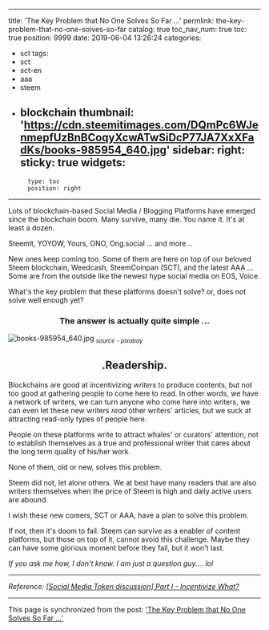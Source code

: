 
---
title: 'The Key Problem that No One Solves So Far ...'
permlink: the-key-problem-that-no-one-solves-so-far
catalog: true
toc_nav_num: true
toc: true
position: 9999
date: 2019-06-04 13:26:24
categories:
- sct
tags:
- sct
- sct-en
- aaa
- steem
- blockchain
thumbnail: 'https://cdn.steemitimages.com/DQmPc6WJenmepfUzBnBCoqyXcwATwSiDcP77JA7XxXFadKs/books-985954_640.jpg'
sidebar:
    right:
        sticky: true
widgets:
    -
        type: toc
        position: right
---


Lots of blockchain-based Social Media / Blogging Platforms have emerged since the blockchain boom. Many survive, many die. You name it. It's at least a dozen.

Steemit, YOYOW, Yours, ONO, Ong.social ... and more...

New ones keep coming too. Some of them are here on top of our beloved Steem blockchain, Weedcash, SteemCoinpan (SCT), and the latest AAA ... Some are from the outside like the newest hype social media on EOS, Voice.

What's the key problem that these platforms doesn't solve? or, does not solve well enough yet?

<center><h3>The answer is actually quite simple ... </h3></center>

![books-985954_640.jpg](https://cdn.steemitimages.com/DQmPc6WJenmepfUzBnBCoqyXcwATwSiDcP77JA7XxXFadKs/books-985954_640.jpg)
<sub>*source - pixabay*</sub>

<center><h2>.Readership.</h2></center>

Blockchains are good at incentivizing *writers* to produce contents, but not too good at gathering people to come here to read. In other words, we have a network of writers, we can turn anyone who come here into writers, we can even let these new writers *read* other writers' articles, but we suck at attracting read-only types of people here.

People on these platforms write to attract whales' or curators' attention, not to establish themselves as a true and professional writer that cares about the long term quality of his/her work. 

None of them, old or new, solves this problem.

Steem did not, let alone others. We at best have many readers that are also writers themselves when the price of Steem is high and daily active users are abound. 

I wish these new comers, SCT or AAA, have a plan to solve this problem.

If not, then it's doom to fail. Steem can survive as a enabler of content platforms, but those on top of it, cannot avoid this challenge. Maybe they can have some glorious moment before they fail, but it won't last.

*If you ask me how, I don't know. I am just a question guy.... lol*

***
*Reference: [[Social Media Token discussion] Part I - Incentivize What?](https://www.steemcoinpan.com/sct/@deanliu/social-media-token-discussion-part-i-incentivize-what)*

- - -

This page is synchronized from the post: ['The Key Problem that No One Solves So Far ...'](https://steemit.com/@deanliu/the-key-problem-that-no-one-solves-so-far)

